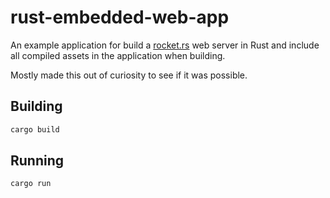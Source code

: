rust-embedded-web-app
=====================

An example application for build a [rocket.rs][1] web server in Rust and
include all compiled assets in the application when building.

[1]: https://rocket.rs/

Mostly made this out of curiosity to see if it was possible.

## Building

```sh
cargo build
```

## Running

```sh
cargo run
```
